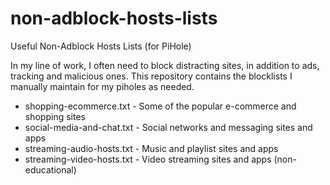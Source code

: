 # non-adblock-hosts-lists
Useful Non-Adblock Hosts Lists (for PiHole)

In my line of work, I often need to block distracting sites, in addition to ads, tracking and malicious ones. This repository contains the blocklists I manually maintain for my piholes as needed.

* shopping-ecommerce.txt	- Some of the popular e-commerce and shopping sites
* social-media-and-chat.txt	- Social networks and messaging sites and apps
* streaming-audio-hosts.txt	- Music and playlist sites and apps
* streaming-video-hosts.txt - Video streaming sites and apps (non-educational)
